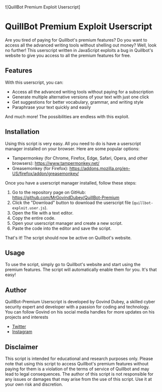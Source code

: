 ![QuillBot Premium Exploit Userscript]

# QuillBot Premium Exploit Userscript

Are you tired of paying for Quillbot's premium features? Do you want to access all the advanced writing tools without shelling out money? Well, look no further! This userscript written in JavaScript exploits a bug in Quillbot's website to give you access to all the premium features for free.

## Features

With this userscript, you can:

- Access all the advanced writing tools without paying for a subscription
- Generate multiple alternative versions of your text with just one click
- Get suggestions for better vocabulary, grammar, and writing style
- Paraphrase your text quickly and easily

And much more! The possibilities are endless with this exploit.

## Installation

Using this script is very easy. All you need to do is have a userscript manager installed on your browser. Here are some popular options:

- Tampermonkey (for Chrome, Firefox, Edge, Safari, Opera, and other browsers): https://www.tampermonkey.net/
- Greasemonkey (for Firefox): https://addons.mozilla.org/en-US/firefox/addon/greasemonkey/

Once you have a userscript manager installed, follow these steps:

1. Go to the repository page on GitHub: https://github.com/MrGovindDubey/QuillBot-Premium
2. Click the "Download" button to download the userscript file (`quillbot-exploit.user.js`).
3. Open the file with a text editor.
4. Copy the entire code.
5. Open your userscript manager and create a new script.
6. Paste the code into the editor and save the script.

That's it! The script should now be active on Quillbot's website.

## Usage

To use the script, simply go to Quillbot's website and start using the premium features. The script will automatically enable them for you. It's that easy!

## Author
QuillBot-Premium Userscript is developed by Govind Dubey, a skilled cyber security expert and developer with a passion for coding and technology.  You can follow Govind on his social media handles for more updates on his projects and interests

- [Twitter](https://twitter.com/mrgovinddubey)
- [Instagram](https://www.instagram.com/mr.govinddubey/)

## Disclaimer

This script is intended for educational and research purposes only. Please note that using this script to access Quillbot's premium features without paying for them is a violation of the terms of service of Quillbot and may lead to legal consequences. The author of this script is not responsible for any issues or damages that may arise from the use of this script. Use it at your own risk and discretion.
